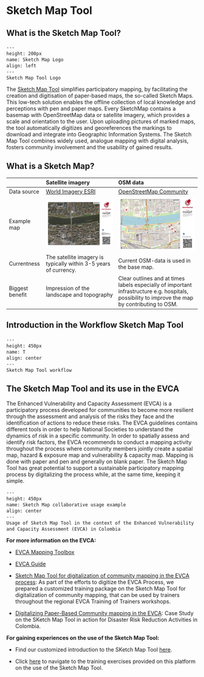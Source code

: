 # Sketch Map Tool

## What is the Sketch Map Tool?

```{figure} ../../fig/SketchMap_Logo_Top.jpg
---
height: 200px
name: Sketch Map Logo
align: left
---
Sketch Map Tool Logo
```

The [Sketch Map Tool](https://sketch-map-tool.heigit.org/) simplifies participatory mapping, by facilitating the creation and digitisation of paper-based maps, the so-called Sketch Maps. This low-tech solution enables the offline collection of local knowledge and perceptions with pen and paper maps. Every SketchMap contains a basemap with OpenStreetMap data or satellite imagery, which provides a scale and orientation to the user. Upon uploading pictures of marked maps, the tool automatically digitizes and georeferences the markings to download and integrate into Geographic Information Systems. The Sketch Map Tool combines widely used, analogue mapping with digital analysis, fosters community involvement and the usability of gained results. 


## What is a Sketch Map?

| | Satellite imagery | OSM data|
| :-------------------- | :-------------------- | :----------------- | 
| Data source | [World Imagery ESRI](https://www.arcgis.com/home/item.html?id=10df2279f9684e4a9f6a7f08febac2a9#!) | [OpenStreetMap Community](https://www.openstreetmap.org/#map=6/51.330/10.453)  | 
| Example map | ![](/fig/SMT_Satelite_Heidelberg_empty.jpg) | ![](/fig/SMT_Heidelberg_empty.jpg) | 
| Currentness | The satellite imagery is typically within 3-5 years of currency. | Current OSM-data is used in the base map. | 
| Biggest benefit | Impression of the landscape and topography | Clear outlines and at times labels especially of important infrastructure e.g. hospitals, possibility to improve the map by contributing to OSM.| 

## Introduction in the Workflow Sketch Map Tool

```{figure} /fig/SMT_workflow_Satelite.png
---
height: 450px
name: T
align: center
---
Sketch Map Tool workflow
```


## The Sketch Map Tool and its use in the EVCA

The Enhanced Vulnerability and Capacity Assessment (EVCA) is a participatory process developed for communities to become more resilient through the assessment and analysis of the risks they face and the identification of actions to reduce these risks. The EVCA guidelines contains different tools in order to help National Societies to understand the dynamics of risk in a specific community. 
In order to spatially assess and identify risk factors, the EVCA recommends to conduct a mapping activity throughout the process where community members jointly create a spatial map, hazard & exposure map and vulnerability & capacity map. Mapping is done with paper and pen and generally on blank paper. The Sketch Map Tool has great potential to support a sustainable participatory mapping process by digitalizing the process while, at the same time, keeping it simple.

```{figure} /fig/IMG_2178.JPG
---
height: 450px
name: Sketch Map collaborative usage example
align: center
---
Usage of Sketch Map Tool in the context of the Enhanced Vulnerability and Capacity Assessment (EVCA) in Colombia 
```

__For more information on the EVCA:__

- [EVCA Mapping Toolbox](https://preparecenter.org/wp-content/uploads/2023/08/EVCA-tools-compiled.pdf)

- [EVCA Guide](https://communityengagementhub.org/resource/evca-guide/)

- [Sketch Map Tool for digitalization of community mapping in the EVCA process](https://nexus.heigit.org/repository/gis-training-resource-center/mobile_data_collection/sketch_map_tool/PPP/EVCA-Sketch_Map_Tool_Updated_3_24.pptx): As part of the efforts to digitize the EVCA Process, we prepared a customized training package on the Sketch Map Tool for digitalization of community mapping, that can be used by trainers throughout the regional EVCA Training of Trainers workshops.

- [Digitalizing Paper-Based Community mapping in the EVCA](https://preparecenter.org/wp-content/uploads/2024/03/202403-Case-Study-DDR-in-Action-Columbia.pdf): Case Study on the SKetch Map Tool in action for Disaster Risk Reduction Activities in Colombia.

__For gaining experiences on the use of the Sketch Map Tool:__

- Find our customized introduction to the SKetch Map Tool [here](https://nexus.heigit.org/repository/gis-training-resource-center/mobile_data_collection/sketch_map_tool/PPP/Introduction_Sketch_Map_Tool_21_03.pptx).

- Click [here](/content/Mobile_Data_collection/en_SMT_training.md) to navigate to the training exercises provided on this platform on the use of the Sketch Map Tool.